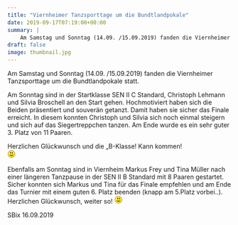 ```yaml
---
title: "Viernheimer Tanzsporttage um die Bundtlandpokale"
date: 2019-09-17T07:19:00+00:00
summary: |
    Am Samstag und Sonntag (14.09. /15.09.2019) fanden die Viernheimer Tanzsporttage um die Bundtlandpokale statt.
draft: false
image: thumbnail.jpg
---
```


Am Samstag und Sonntag (14.09. /15.09.2019) fanden die Viernheimer Tanzsporttage um die Bundtlandpokale statt.

Am Sonntag sind in der Startklasse SEN II C Standard, Christoph Lehmann und Silvia Broschell an den Start gehen. Hochmotiviert haben sich die Beiden präsentiert und souverän getanzt. Damit haben sie sicher das Finale erreicht. In diesem konnten Christoph und Silvia sich noch einmal steigern und sich auf das Siegertreppchen tanzen. Am Ende wurde es ein sehr guter 3. Platz von 11 Paaren.

Herzlichen Glückwunsch und die „B-Klasse! Kann kommen!  
![](smiley-smile.gif)

Ebenfalls am Sonntag sind in Viernheim Markus Frey und Tina Müller nach einer längeren Tanzpause in der SEN II B Standard mit 8 Paaren gestartet. Sicher konnten sich Markus und Tina für das Finale empfehlen und am Ende das Turnier mit einem guten 6. Platz beenden (knapp am 5.Platz vorbei..).  
Herzlichen Glückwunsch, weiter so! ![](smiley-smile.gif)

SBix 16.09.2019


